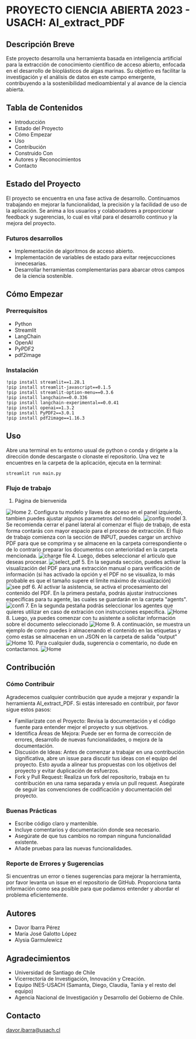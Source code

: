 # PROYECTO CIENCIA ABIERTA 2023 - USACH: AI_extract_PDF

## Descripción Breve

Este proyecto desarrolla una herramienta basada en inteligencia artificial para la extracción de conocimiento científico de acceso abierto, enfocada en el desarrollo de bioplásticos de algas marinas. Su objetivo es facilitar la investigación y el análisis de datos en este campo emergente, contribuyendo a la sostenibilidad medioambiental y al avance de la ciencia abierta.

## Tabla de Contenidos

- Introducción
- Estado del Proyecto
- Cómo Empezar
- Uso
- Contribución
- Construido Con
- Autores y Reconocimientos
- Contacto

## Estado del Proyecto

El proyecto se encuentra en una fase activa de desarrollo. Continuamos trabajando en mejorar la funcionalidad, la precisión y la facilidad de uso de la aplicación. Se anima a los usuarios y colaboradores a proporcionar feedback y sugerencias, lo cual es vital para el desarrollo continuo y la mejora del proyecto.

### Futuros desarrollos
- Implementación de algoritmos de acceso abierto.
- Implementación de variables de estado para evitar reejecucciones innecesarias.
- Desarrollar herramientas complementarias para abarcar otros campos de la ciencia sostenible.

## Cómo Empezar

### Prerrequisitos

- Python
- Streamlit
- LangChain
- OpenAI
- PyPDF2
- pdf2image

### Instalación
```
!pip install streamlit==1.28.1
!pip install streamlit-javascript==0.1.5
!pip install streamlit-option-menu==0.3.6
!pip install langchain==0.0.336
!pip install langchain-experimental==0.0.41
!pip install openai==1.3.2
!pip install PyPDF2==3.0.1
!pip install pdf2image==1.16.3
```

## Uso
Abre una terminal en tu entorno usual de python o conda y dirigete a la dirección donde descargaste o clonaste el repositorio. Una vez te encuentres en la carpeta de la aplicación, ejecuta en la terminal: 

```
streamlit run main.py
```

### Flujo de trabajo
1. Página de bienvenida
<image src="/Projects_KnowledgeExtracted/2023_ciencia_abierta_usach/app1_bioplastic/resources/workflow/1 - home.png" alt="Home">
2. Configura tu modelo y llaves de acceso en el panel izquierdo, tambien puedes ajustar algunos parametros del modelo.
<image src="/resources/workflow/2 - config model.png" alt="config model">
3. Se recomienda cerrar el panel lateral al comenzar el flujo de trabajo, de esta forma contarás con mayor espacio para el proceso de extracción. El flujo de trabajo comienza con la sección de INPUT, puedes cargar un archivo PDF para que se comprima y se almacene en la carpeta correspondiente o de lo contrario preparar los documentos con anterioridad en la carpeta mencionada. 
<image src="/resources/workflow/3 - charge file.png" alt="charge file">
4. Luego, debes seleccionar el articulo que deseas procesar.
<image src="/resources/workflow/4 - select pdf.png" alt="select_pdf">
5. En la segunda sección, puedes activar la visualización del PDF para una extracción manual o para verificación de información (si has activado la opción y el PDF no se visualiza, lo más probable es que el tamaño supere el limite máximo de visualización)
<image src="/resources/workflow/5 - see pdf.png" alt="see pdf">
6. Al activar la asistencia, se activa el procesamiento del contenido del PDF. En la primera pestaña, podrás ajustar instrucciones específicas para tu agente, las cuales se guardarán en la carpeta "agents".
<image src="/resources/workflow/6 - config agent.png" alt="confi">
7. En la segunda pestaña podrás seleccionar los agentes que quieres utilizar en caso de extración con instrucciones específica.
<image src="/resources/workflow/7 - select assistance.png" alt="Home">
8. Luego, ya puedes comenzar con tu asistente a solicitar información sobre el documento seleccionado 
<image src="/resources/workflow/8 - response.png" alt="Home">
9. A continuación, se muestra un ejemplo de como puedes ir almacenando el contenido en las etiquetas y como estas se almacenan en un JSON en la carpeta de salida "output"
<image src="/resources/workflow/9 - save item.png" alt="Home">
10. Para cualquier duda, sugerencia o comentario, no dude en contactarnos.
<image src="/resources/workflow/10 - contact.png" alt="Home">


## Contribución

### Cómo Contribuir
Agradecemos cualquier contribución que ayude a mejorar y expandir la herramienta AI_extract_PDF. Si estás interesado en contribuir, por favor sigue estos pasos:
- Familiarízate con el Proyecto: Revisa la documentación y el código fuente para entender mejor el proyecto y sus objetivos.
- Identifica Áreas de Mejora: Puede ser en forma de corrección de errores, desarrollo de nuevas funcionalidades, o mejora de la documentación.
- Discusión de Ideas: Antes de comenzar a trabajar en una contribución significativa, abre un issue para discutir tus ideas con el equipo del proyecto. Esto ayuda a alinear tus propuestas con los objetivos del proyecto y evitar duplicación de esfuerzos.
- Fork y Pull Request: Realiza un fork del repositorio, trabaja en tu contribución en una rama separada y envía un pull request. Asegúrate de seguir las convenciones de codificación y documentación del proyecto.

### Buenas Prácticas
- Escribe código claro y mantenible.
- Incluye comentarios y documentación donde sea necesario.
- Asegúrate de que tus cambios no rompan ninguna funcionalidad existente.
- Añade pruebas para las nuevas funcionalidades.

### Reporte de Errores y Sugerencias
Si encuentras un error o tienes sugerencias para mejorar la herramienta, por favor levanta un issue en el repositorio de GitHub. Proporciona tanta información como sea posible para que podamos entender y abordar el problema eficientemente.

## Autores

- Davor Ibarra Pérez
- María José Galotto López
- Alysia Garmulewicz

## Agradecimientos

- Universidad de Santiago de Chile
- Vicerrectoría de Investigación, Innovación y Creación.
- Equipo INES-USACH (Samanta, Diego, Claudia, Tania y el resto del equipo)
- Agencia Nacional de Investigación y Desarrollo del Gobierno de Chile.

## Contacto

davor.ibarra@usach.cl
